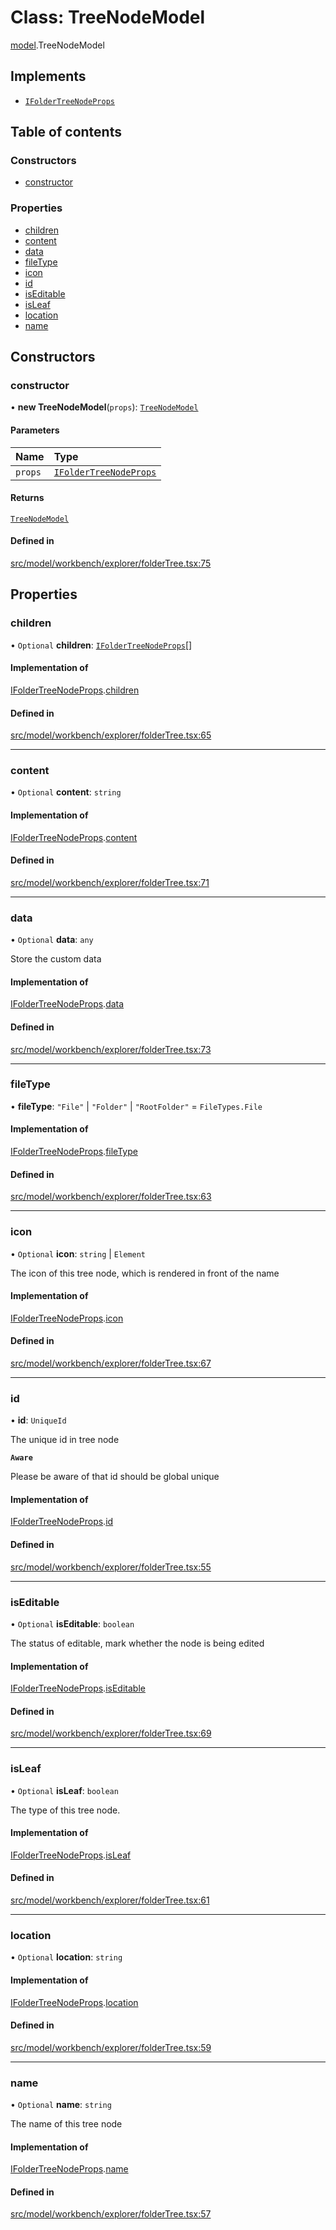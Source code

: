 # Class: TreeNodeModel

[model](../modules/model.md).TreeNodeModel

## Implements

- [`IFolderTreeNodeProps`](../interfaces/model.IFolderTreeNodeProps.md)

## Table of contents

### Constructors

- [constructor](model.TreeNodeModel.md#constructor)

### Properties

- [children](model.TreeNodeModel.md#children)
- [content](model.TreeNodeModel.md#content)
- [data](model.TreeNodeModel.md#data)
- [fileType](model.TreeNodeModel.md#filetype)
- [icon](model.TreeNodeModel.md#icon)
- [id](model.TreeNodeModel.md#id)
- [isEditable](model.TreeNodeModel.md#iseditable)
- [isLeaf](model.TreeNodeModel.md#isleaf)
- [location](model.TreeNodeModel.md#location)
- [name](model.TreeNodeModel.md#name)

## Constructors

### constructor

• **new TreeNodeModel**(`props`): [`TreeNodeModel`](model.TreeNodeModel.md)

#### Parameters

| Name | Type |
| :------ | :------ |
| `props` | [`IFolderTreeNodeProps`](../interfaces/model.IFolderTreeNodeProps.md) |

#### Returns

[`TreeNodeModel`](model.TreeNodeModel.md)

#### Defined in

[src/model/workbench/explorer/folderTree.tsx:75](https://github.com/mtsdnz/allai-core/blob/5932278/src/model/workbench/explorer/folderTree.tsx#L75)

## Properties

### children

• `Optional` **children**: [`IFolderTreeNodeProps`](../interfaces/model.IFolderTreeNodeProps.md)[]

#### Implementation of

[IFolderTreeNodeProps](../interfaces/model.IFolderTreeNodeProps.md).[children](../interfaces/model.IFolderTreeNodeProps.md#children)

#### Defined in

[src/model/workbench/explorer/folderTree.tsx:65](https://github.com/mtsdnz/allai-core/blob/5932278/src/model/workbench/explorer/folderTree.tsx#L65)

___

### content

• `Optional` **content**: `string`

#### Implementation of

[IFolderTreeNodeProps](../interfaces/model.IFolderTreeNodeProps.md).[content](../interfaces/model.IFolderTreeNodeProps.md#content)

#### Defined in

[src/model/workbench/explorer/folderTree.tsx:71](https://github.com/mtsdnz/allai-core/blob/5932278/src/model/workbench/explorer/folderTree.tsx#L71)

___

### data

• `Optional` **data**: `any`

Store the custom data

#### Implementation of

[IFolderTreeNodeProps](../interfaces/model.IFolderTreeNodeProps.md).[data](../interfaces/model.IFolderTreeNodeProps.md#data)

#### Defined in

[src/model/workbench/explorer/folderTree.tsx:73](https://github.com/mtsdnz/allai-core/blob/5932278/src/model/workbench/explorer/folderTree.tsx#L73)

___

### fileType

• **fileType**: ``"File"`` \| ``"Folder"`` \| ``"RootFolder"`` = `FileTypes.File`

#### Implementation of

[IFolderTreeNodeProps](../interfaces/model.IFolderTreeNodeProps.md).[fileType](../interfaces/model.IFolderTreeNodeProps.md#filetype)

#### Defined in

[src/model/workbench/explorer/folderTree.tsx:63](https://github.com/mtsdnz/allai-core/blob/5932278/src/model/workbench/explorer/folderTree.tsx#L63)

___

### icon

• `Optional` **icon**: `string` \| `Element`

The icon of this tree node, which is rendered in front of the name

#### Implementation of

[IFolderTreeNodeProps](../interfaces/model.IFolderTreeNodeProps.md).[icon](../interfaces/model.IFolderTreeNodeProps.md#icon)

#### Defined in

[src/model/workbench/explorer/folderTree.tsx:67](https://github.com/mtsdnz/allai-core/blob/5932278/src/model/workbench/explorer/folderTree.tsx#L67)

___

### id

• **id**: `UniqueId`

The unique id in tree node

**`Aware`**

Please be aware of that id should be global unique

#### Implementation of

[IFolderTreeNodeProps](../interfaces/model.IFolderTreeNodeProps.md).[id](../interfaces/model.IFolderTreeNodeProps.md#id)

#### Defined in

[src/model/workbench/explorer/folderTree.tsx:55](https://github.com/mtsdnz/allai-core/blob/5932278/src/model/workbench/explorer/folderTree.tsx#L55)

___

### isEditable

• `Optional` **isEditable**: `boolean`

The status of editable, mark whether the node is being edited

#### Implementation of

[IFolderTreeNodeProps](../interfaces/model.IFolderTreeNodeProps.md).[isEditable](../interfaces/model.IFolderTreeNodeProps.md#iseditable)

#### Defined in

[src/model/workbench/explorer/folderTree.tsx:69](https://github.com/mtsdnz/allai-core/blob/5932278/src/model/workbench/explorer/folderTree.tsx#L69)

___

### isLeaf

• `Optional` **isLeaf**: `boolean`

The type of this tree node.

#### Implementation of

[IFolderTreeNodeProps](../interfaces/model.IFolderTreeNodeProps.md).[isLeaf](../interfaces/model.IFolderTreeNodeProps.md#isleaf)

#### Defined in

[src/model/workbench/explorer/folderTree.tsx:61](https://github.com/mtsdnz/allai-core/blob/5932278/src/model/workbench/explorer/folderTree.tsx#L61)

___

### location

• `Optional` **location**: `string`

#### Implementation of

[IFolderTreeNodeProps](../interfaces/model.IFolderTreeNodeProps.md).[location](../interfaces/model.IFolderTreeNodeProps.md#location)

#### Defined in

[src/model/workbench/explorer/folderTree.tsx:59](https://github.com/mtsdnz/allai-core/blob/5932278/src/model/workbench/explorer/folderTree.tsx#L59)

___

### name

• `Optional` **name**: `string`

The name of this tree node

#### Implementation of

[IFolderTreeNodeProps](../interfaces/model.IFolderTreeNodeProps.md).[name](../interfaces/model.IFolderTreeNodeProps.md#name)

#### Defined in

[src/model/workbench/explorer/folderTree.tsx:57](https://github.com/mtsdnz/allai-core/blob/5932278/src/model/workbench/explorer/folderTree.tsx#L57)
